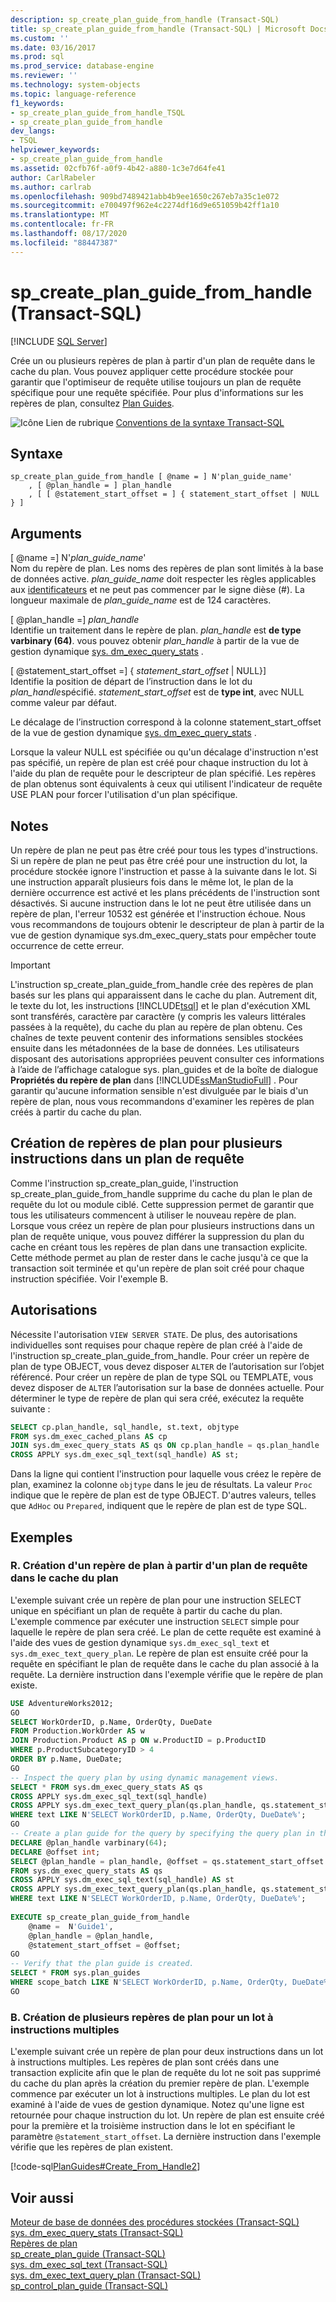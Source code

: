 ```yaml
---
description: sp_create_plan_guide_from_handle (Transact-SQL)
title: sp_create_plan_guide_from_handle (Transact-SQL) | Microsoft Docs
ms.custom: ''
ms.date: 03/16/2017
ms.prod: sql
ms.prod_service: database-engine
ms.reviewer: ''
ms.technology: system-objects
ms.topic: language-reference
f1_keywords:
- sp_create_plan_guide_from_handle_TSQL
- sp_create_plan_guide_from_handle
dev_langs:
- TSQL
helpviewer_keywords:
- sp_create_plan_guide_from_handle
ms.assetid: 02cfb76f-a0f9-4b42-a880-1c3e7d64fe41
author: CarlRabeler
ms.author: carlrab
ms.openlocfilehash: 909bd7489421abb4b9ee1650c267eb7a35c1e072
ms.sourcegitcommit: e700497f962e4c2274df16d9e651059b42ff1a10
ms.translationtype: MT
ms.contentlocale: fr-FR
ms.lasthandoff: 08/17/2020
ms.locfileid: "88447387"
---
```

# <a name="sp_create_plan_guide_from_handle-transact-sql"></a>sp_create_plan_guide_from_handle (Transact-SQL)
[!INCLUDE [SQL Server](../../includes/applies-to-version/sqlserver.md)]

  Crée un ou plusieurs repères de plan à partir d'un plan de requête dans le cache du plan. Vous pouvez appliquer cette procédure stockée pour garantir que l'optimiseur de requête utilise toujours un plan de requête spécifique pour une requête spécifiée. Pour plus d'informations sur les repères de plan, consultez [Plan Guides](../../relational-databases/performance/plan-guides.md).  
  
 ![Icône Lien de rubrique](../../database-engine/configure-windows/media/topic-link.gif "Icône du lien de rubrique") [Conventions de la syntaxe Transact-SQL](../../t-sql/language-elements/transact-sql-syntax-conventions-transact-sql.md)  
  
## <a name="syntax"></a>Syntaxe  
  
```  
sp_create_plan_guide_from_handle [ @name = ] N'plan_guide_name'  
    , [ @plan_handle = ] plan_handle  
    , [ [ @statement_start_offset = ] { statement_start_offset | NULL } ]  
```  
  
## <a name="arguments"></a>Arguments  
 [ @name =] N'*plan_guide_name*'  
 Nom du repère de plan. Les noms des repères de plan sont limités à la base de données active. *plan_guide_name* doit respecter les règles applicables aux [identificateurs](../../relational-databases/databases/database-identifiers.md) et ne peut pas commencer par le signe dièse (#). La longueur maximale de *plan_guide_name* est de 124 caractères.  
  
 [ @plan_handle =] *plan_handle*  
 Identifie un traitement dans le repère de plan. *plan_handle* est **de type varbinary (64)**. vous pouvez obtenir *plan_handle* à partir de la vue de gestion dynamique [sys. dm_exec_query_stats](../../relational-databases/system-dynamic-management-views/sys-dm-exec-query-stats-transact-sql.md) .  
  
 [ @statement_start_offset =] { *statement_start_offset* | NULL}]  
 Identifie la position de départ de l’instruction dans le lot du *plan_handle*spécifié. *statement_start_offset* est de **type int**, avec NULL comme valeur par défaut.  
  
 Le décalage de l’instruction correspond à la colonne statement_start_offset de la vue de gestion dynamique [sys. dm_exec_query_stats](../../relational-databases/system-dynamic-management-views/sys-dm-exec-query-stats-transact-sql.md) .  
  
 Lorsque la valeur NULL est spécifiée ou qu'un décalage d'instruction n'est pas spécifié, un repère de plan est créé pour chaque instruction du lot à l'aide du plan de requête pour le descripteur de plan spécifié. Les repères de plan obtenus sont équivalents à ceux qui utilisent l'indicateur de requête USE PLAN pour forcer l'utilisation d'un plan spécifique.  
  
## <a name="remarks"></a>Notes  
 Un repère de plan ne peut pas être créé pour tous les types d'instructions. Si un repère de plan ne peut pas être créé pour une instruction du lot, la procédure stockée ignore l'instruction et passe à la suivante dans le lot. Si une instruction apparaît plusieurs fois dans le même lot, le plan de la dernière occurrence est activé et les plans précédents de l'instruction sont désactivés. Si aucune instruction dans le lot ne peut être utilisée dans un repère de plan, l'erreur 10532 est générée et l'instruction échoue. Nous vous recommandons de toujours obtenir le descripteur de plan à partir de la vue de gestion dynamique sys.dm_exec_query_stats pour empêcher toute occurrence de cette erreur.  
  
> [!IMPORTANT]  
>  L'instruction sp_create_plan_guide_from_handle crée des repères de plan basés sur les plans qui apparaissent dans le cache du plan. Autrement dit, le texte du lot, les instructions [!INCLUDE[tsql](../../includes/tsql-md.md)] et le plan d'exécution XML sont transférés, caractère par caractère (y compris les valeurs littérales passées à la requête), du cache du plan au repère de plan obtenu. Ces chaînes de texte peuvent contenir des informations sensibles stockées ensuite dans les métadonnées de la base de données. Les utilisateurs disposant des autorisations appropriées peuvent consulter ces informations à l’aide de l’affichage catalogue sys. plan_guides et de la boîte de dialogue **Propriétés du repère de plan** dans [!INCLUDE[ssManStudioFull](../../includes/ssmanstudiofull-md.md)] . Pour garantir qu'aucune information sensible n'est divulguée par le biais d'un repère de plan, nous vous recommandons d'examiner les repères de plan créés à partir du cache du plan.  
  
## <a name="creating-plan-guides-for-multiple-statements-within-a-query-plan"></a>Création de repères de plan pour plusieurs instructions dans un plan de requête  
 Comme l'instruction sp_create_plan_guide, l'instruction sp_create_plan_guide_from_handle supprime du cache du plan le plan de requête du lot ou module ciblé. Cette suppression permet de garantir que tous les utilisateurs commencent à utiliser le nouveau repère de plan. Lorsque vous créez un repère de plan pour plusieurs instructions dans un plan de requête unique, vous pouvez différer la suppression du plan du cache en créant tous les repères de plan dans une transaction explicite. Cette méthode permet au plan de rester dans le cache jusqu'à ce que la transaction soit terminée et qu'un repère de plan soit créé pour chaque instruction spécifiée. Voir l'exemple B.  
  
## <a name="permissions"></a>Autorisations  
 Nécessite l'autorisation `VIEW SERVER STATE`. De plus, des autorisations individuelles sont requises pour chaque repère de plan créé à l'aide de l'instruction sp_create_plan_guide_from_handle. Pour créer un repère de plan de type OBJECT, vous devez disposer `ALTER` de l’autorisation sur l’objet référencé. Pour créer un repère de plan de type SQL ou TEMPLATE, vous devez disposer de `ALTER` l’autorisation sur la base de données actuelle. Pour déterminer le type de repère de plan qui sera créé, exécutez la requête suivante :  
  
```sql  
SELECT cp.plan_handle, sql_handle, st.text, objtype   
FROM sys.dm_exec_cached_plans AS cp  
JOIN sys.dm_exec_query_stats AS qs ON cp.plan_handle = qs.plan_handle  
CROSS APPLY sys.dm_exec_sql_text(sql_handle) AS st;  
```  
  
 Dans la ligne qui contient l'instruction pour laquelle vous créez le repère de plan, examinez la colonne `objtype` dans le jeu de résultats. La valeur `Proc` indique que le repère de plan est de type OBJECT. D'autres valeurs, telles que `AdHoc` ou `Prepared`, indiquent que le repère de plan est de type SQL.  
  
## <a name="examples"></a>Exemples  
  
### <a name="a-creating-a-plan-guide-from-a-query-plan-in-the-plan-cache"></a>R. Création d'un repère de plan à partir d'un plan de requête dans le cache du plan  
 L'exemple suivant crée un repère de plan pour une instruction SELECT unique en spécifiant un plan de requête à partir du cache du plan. L'exemple commence par exécuter une instruction `SELECT` simple pour laquelle le repère de plan sera créé. Le plan de cette requête est examiné à l'aide des vues de gestion dynamique `sys.dm_exec_sql_text` et `sys.dm_exec_text_query_plan`. Le repère de plan est ensuite créé pour la requête en spécifiant le plan de requête dans le cache du plan associé à la requête. La dernière instruction dans l'exemple vérifie que le repère de plan existe.  
  
```sql  
USE AdventureWorks2012;  
GO  
SELECT WorkOrderID, p.Name, OrderQty, DueDate  
FROM Production.WorkOrder AS w   
JOIN Production.Product AS p ON w.ProductID = p.ProductID  
WHERE p.ProductSubcategoryID > 4  
ORDER BY p.Name, DueDate;  
GO  
-- Inspect the query plan by using dynamic management views.  
SELECT * FROM sys.dm_exec_query_stats AS qs  
CROSS APPLY sys.dm_exec_sql_text(sql_handle)  
CROSS APPLY sys.dm_exec_text_query_plan(qs.plan_handle, qs.statement_start_offset, qs.statement_end_offset) AS qp  
WHERE text LIKE N'SELECT WorkOrderID, p.Name, OrderQty, DueDate%';  
GO  
-- Create a plan guide for the query by specifying the query plan in the plan cache.  
DECLARE @plan_handle varbinary(64);  
DECLARE @offset int;  
SELECT @plan_handle = plan_handle, @offset = qs.statement_start_offset  
FROM sys.dm_exec_query_stats AS qs  
CROSS APPLY sys.dm_exec_sql_text(sql_handle) AS st  
CROSS APPLY sys.dm_exec_text_query_plan(qs.plan_handle, qs.statement_start_offset, qs.statement_end_offset) AS qp  
WHERE text LIKE N'SELECT WorkOrderID, p.Name, OrderQty, DueDate%';  
  
EXECUTE sp_create_plan_guide_from_handle   
    @name =  N'Guide1',  
    @plan_handle = @plan_handle,  
    @statement_start_offset = @offset;  
GO  
-- Verify that the plan guide is created.  
SELECT * FROM sys.plan_guides  
WHERE scope_batch LIKE N'SELECT WorkOrderID, p.Name, OrderQty, DueDate%';  
GO  
```  
  
### <a name="b-creating-multiple-plan-guides-for-a-multistatement-batch"></a>B. Création de plusieurs repères de plan pour un lot à instructions multiples  
 L'exemple suivant crée un repère de plan pour deux instructions dans un lot à instructions multiples. Les repères de plan sont créés dans une transaction explicite afin que le plan de requête du lot ne soit pas supprimé du cache du plan après la création du premier repère de plan. L'exemple commence par exécuter un lot à instructions multiples. Le plan du lot est examiné à l'aide de vues de gestion dynamique. Notez qu'une ligne est retournée pour chaque instruction du lot. Un repère de plan est ensuite créé pour la première et la troisième instruction dans le lot en spécifiant le paramètre `@statement_start_offset`. La dernière instruction dans l'exemple vérifie que les repères de plan existent.  
  
 [!code-sql[PlanGuides#Create_From_Handle2](../../relational-databases/system-stored-procedures/codesnippet/tsql/sp-create-plan-guide-fro_1.sql)]  
  
## <a name="see-also"></a>Voir aussi  
 [Moteur de base de données des procédures stockées &#40;Transact-SQL&#41;](../../relational-databases/system-stored-procedures/database-engine-stored-procedures-transact-sql.md)   
 [sys. dm_exec_query_stats &#40;Transact-SQL&#41;](../../relational-databases/system-dynamic-management-views/sys-dm-exec-query-stats-transact-sql.md)   
 [Repères de plan](../../relational-databases/performance/plan-guides.md)   
 [sp_create_plan_guide &#40;Transact-SQL&#41;](../../relational-databases/system-stored-procedures/sp-create-plan-guide-transact-sql.md)   
 [sys. dm_exec_sql_text &#40;Transact-SQL&#41;](../../relational-databases/system-dynamic-management-views/sys-dm-exec-sql-text-transact-sql.md)   
 [sys. dm_exec_text_query_plan &#40;Transact-SQL&#41;](../../relational-databases/system-dynamic-management-views/sys-dm-exec-text-query-plan-transact-sql.md)   
 [sp_control_plan_guide &#40;Transact-SQL&#41;](../../relational-databases/system-stored-procedures/sp-control-plan-guide-transact-sql.md)  
  
  
